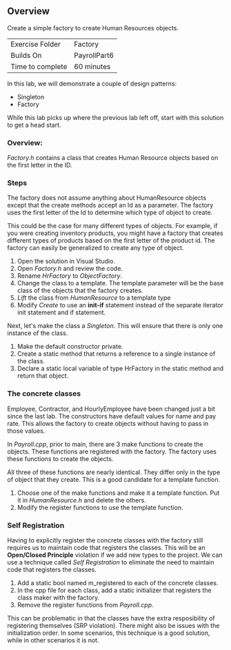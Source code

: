 ## Overview
Create a simple factory to create Human Resources objects.

| | |
| --------- | --------------------------- |
| Exercise Folder | Factory |
| Builds On | PayrollPart6 |
| Time to complete | 60 minutes

In this lab, we will demonstrate a couple of design patterns:
  * Singleton
  * Factory

While this lab picks up where the previous lab left off, start with this solution to get a head start.

### Overview:

*Factory.h* contains a class that creates Human Resource objects based on the first letter in the ID.

### Steps
The factory does not assume anything about HumanResource objects except that the create methods accept an Id as a parameter. The factory uses the first letter of the Id to determine which type of object to create.

This could be the case for many different types of objects. For example, if you were creating inventory products, you might have a factory that creates different types of products based on the first letter of the product id.  The factory can easily be generalized to create any type of object.

1. Open the solution in Visual Studio.
1. Open *Factory.h* and review the code.
1. Rename *HrFactory* to *ObjectFactory*.
1. Change the class to a template.  The template parameter will be the base class of the objects that the factory creates.
1. *Lift* the class from *HumanResource* to a template type
1. Modify *Create* to use an **init-if** statement instead of the separate iterator init statement and if statement.

Next, let's make the class a *Singleton*. This will ensure that there is only one instance of the class.
1. Make the default constructor private.
1. Create a static method that returns a reference to a single instance of the class.
1. Declare a static local variable of type HrFactory in the static method and return that object.

### The concrete classes
Employee, Contractor, and HourlyEmployee have been changed just a bit since the last lab.  The constructors have default values for name and pay rate.  This allows the factory to create objects without having to pass in those values.

In *Payroll.cpp*, prior to main, there are 3 make functions to create the objects.  These functions are registered with the factory.  The factory uses these functions to create the objects.

All three of these functions are nearly identical.  They differ only in the type of object that they create.  This is a good candidate for a template function.

1. Choose one of the make functions and make it a template function. Put it in *HumanResource.h* and delete the others.
1. Modify the register functions to use the template function.

### Self Registration

Having to explicitly register the concrete classes with the factory still requires us to maintain code that registers the classes. This will be an **Open/Closed Principle** violation if we add new types to the project.  We can use a technique called *Self Registration* to eliminate the need to maintain code that registers the classes.

1. Add a static bool named m_registered to each of the concrete classes.
1. In the cpp file for each class, add a static initializer that registers the class maker with the factory.
1. Remove the register functions from *Payroll.cpp*.

This can be problematic in that the classes have the extra resposibility of registering themselves (SRP violation). There might also be issues with the initialization order. In some scenarios, this technique is a good solution, while in other scenarios it is not.

